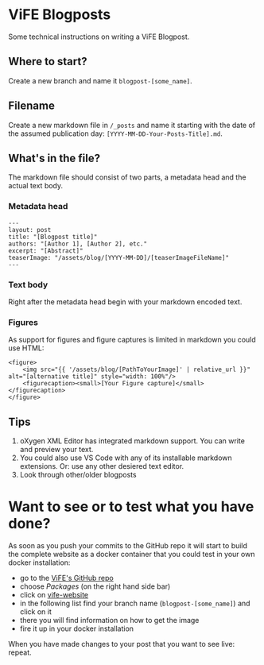 # ViFE Blogposts
Some technical instructions on writing a ViFE Blogpost.

## Where to start?
Create a new branch and name it `blogpost-[some_name]`.

## Filename
Create a new markdown file in `/_posts` and name it starting with the date of the assumed publication day: `[YYYY-MM-DD-Your-Posts-Title].md`.

## What's in the file?
The markdown file should consist of two parts, a metadata head and the actual text body.

### Metadata head

    ---
    layout: post
    title: "[Blogpost title]"
    authors: "[Author 1], [Author 2], etc."
    excerpt: "[Abstract]"
    teaserImage: "/assets/blog/[YYYY-MM-DD]/[teaserImageFileName]"
    ---

### Text body
Right after the metadata head begin with your markdown encoded text.

### Figures
As support for figures and figure captures is limited in markdown you could use HTML:

    <figure>
        <img src="{{ '/assets/blog/[PathToYourImage]' | relative_url }}" alt="[alternative title]" style="width: 100%"/>
        <figurecaption><small>[Your Figure capture]</small></figurecaption>
    </figure>

## Tips
1. oXygen XML Editor has integrated markdown support. You can write and preview your text.
2. You could also use VS Code with any of its installable markdown extensions. Or: use any other desiered text editor.
3. Look through other/older blogposts

# Want to see or to test what you have done?
As soon as you push your commits to the GitHub repo it will start to build the complete website as a docker container that you could test in your own docker installation:

- go to the [ViFE's GitHub repo](https://github.com/Edirom/ViFE-website)
- choose *Packages* (on the right hand side bar)
- click on [vife-website](https://github.com/orgs/Edirom/packages/container/package/vife-website)
- in the following list find your branch name (`blogpost-[some_name]`) and click on it
- there you will find information on how to get the image
- fire it up in your docker installation

When you have made changes to your post that you want to see live: repeat.